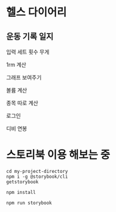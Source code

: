 # 헬스 다이어리

## 운동 기록 일지

입력 세트 횟수 무게

1rm 계산

그래프 보여주기

볼륨 계산

종목 따로 계산

로그인

디비 연봉

# 스토리북 이용 해보는 중

```
cd my-project-directory
npm i -g @storybook/cli
getstorybook

npm install

npm run storybook
```
